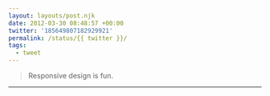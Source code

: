 ```yaml
---
layout: layouts/post.njk
date: 2012-03-30 08:48:57 +00:00
twitter: '185649807182929921'
permalink: /status/{{ twitter }}/
tags: 
  - tweet
---
```


> Responsive design is fun.

---
